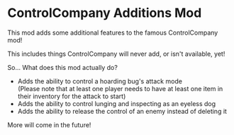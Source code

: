 # ControlCompany Additions Mod

This mod adds some additional features to the famous ControlCompany mod!<br>

This includes things ControlCompany will never add, or isn't available, yet!<br>

So... What does this mod actually do?<br>
- Adds the ability to control a hoarding bug's attack mode<br>
(Please note that at least one player needs to have at least one item in their inventory for the attack to start)<br>
- Adds the ability to control lunging and inspecting as an eyeless dog<br>
- Adds the ability to release the control of an enemy instead of deleting it<br>

More will come in the future!<br>